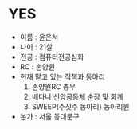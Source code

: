 # YES
- 이름 : 윤은서
- 나이 : 21살
- 전공 : 컴퓨터전공심화
- RC : 손양원
- 현재 맡고 있는 직책과 동아리
  1. 손양원RC 총무
  2. 베다니 신앙공동체 순장 및 회계
  3. SWEEP(주짓수 동아리) 동아리원
- 본가 : 서울 동대문구
